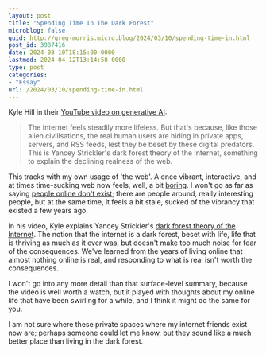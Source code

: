 ```yaml
---
layout: post
title: "Spending Time In The Dark Forest"
microblog: false
guid: http://greg-morris.micro.blog/2024/03/10/spending-time-in.html
post_id: 3987416
date: 2024-03-10T18:15:00-0000
lastmod: 2024-04-12T13:14:58-0000
type: post
categories:
- "Essay"
url: /2024/03/10/spending-time-in.html
---
```

Kyle Hill in their [YouTube video on generative AI](https://www.youtube.com/watch?v=JrcbH0ge2WE):

> The Internet feels steadily more lifeless. But that's because, like those alien civilisations, the real human users are hiding in private apps, servers, and RSS feeds, lest they be beset by these digital predators. This is Yancey Strickler's dark forest theory of the Internet, something to explain the declining realness of the web.

This tracks with my own usage of 'the web'. A once vibrant, interactive, and at times time-sucking web now feels, well, a bit [boring](/2022/09/06/the-internet-is.html). I won't go as far as saying [people online don't exist](/2021/09/09/what-if-twitter.html); there are people around, really interesting people, but at the same time, it feels a bit stale, sucked of the vibrancy that existed a few years ago.

In his video, Kyle explains Yancey Strickler's [dark forest theory of the Internet](https://onezero.medium.com/beyond-the-dark-forest-a905e2dd8ae0). The notion that the internet is a dark forest, beset with life, life that is thriving as much as it ever was, but doesn't make too much noise for fear of the consequences. We've learned from the years of living online that almost nothing online is real, and responding to what is real isn't worth the consequences.

I won't go into any more detail than that surface-level summary, because the video is well worth a watch, but it played with thoughts about my online life that have been swirling for a while, and I think it might do the same for you.

I am not sure where these private spaces where my internet friends exist now are; perhaps someone could let me know, but they sound like a much better place than living in the dark forest.
